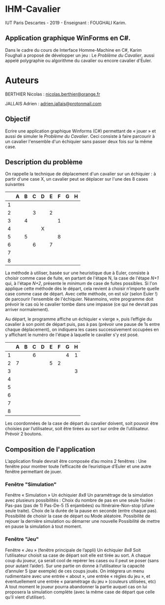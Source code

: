 # IHM-Cavalier

IUT Paris Descartes - 2019 - Enseignant : FOUGHALI Karim.

## Application graphique WinForms en C#.

Dans le cadre du cours de Interface Homme-Machine en C#, Karim Foughali a proposé de développer un jeu : Le *Problème du Cavalier*, aussi appelé polygraphie ou algorithme du cavalier ou encore cavalier d'Euler.

# Auteurs

BERTHIER Nicolas : <nicolas.berthier@orange.fr> 

JALLAIS Adrien : <adrien.jallais@protonmail.com>

## Objectif

Ecrire une application graphique Winforms (C#) permettant de « jouer » et aussi de simuler le *Problème du Cavalier*. Ceci consiste à faire parcourir à un cavalier l'ensemble d'un échiquier sans passer deux fois sur la même case. 

## Description du problème

On rappelle la technique de déplacement d'un cavalier sur un échiquier : à partir d'une case X, un cavalier peut se déplacer sur l'une des 8 cases suivantes

|     | A   | B   | C   | D   | E   | F   | G   | H   |
|:---:|:---:|:---:|:---:|:---:|:---:|:---:|:---:|:---:|
| 1   |     |     |     |     |     |     |     |     |
| 2   |     |     | 3   |     | 2   |     |     |     |
| 3   |     | 4   |     |     |     | 1   |     |     |
| 4   |     |     |     | X   |     |     |     |     |
| 5   |     | 5   |     |     |     | 8   |     |     |
| 6   |     |     | 6   |     | 7   |     |     |     |
| 7   |     |     |     |     |     |     |     |     |
| 8   |     |     |     |     |     |     |     |     |

La méthode à utiliser, basée sur une heuristique due à Euler, consiste à choisir comme case de fuite, en partant de l'étape N, la case de l'étape *N+1* qui, à l'étape *N+2*, présente le *minimum* de case de fuites possibles. Si l'on applique cette méthode dès le départ, cela revient à choisir n’importe quelle case comme case de départ. Avec cette méthode, on est sûr (selon Euler !) de parcourir l'ensemble de l'échiquier. Néanmoins, votre programme doit prévoir le cas où le cavalier tombe dans une impasse (ce qui ne devrait pas arriver normalement).

Au départ, le programme affiche un échiquier « vierge », puis l’effigie du cavalier à son point de départ puis, pas à pas (prévoir une pause de 1s entre chaque déplacement), on indiquera les cases successivement occupées en y affichant le numéro de l'étape à laquelle le cavalier s'y est posé.

|     | A   | B   | C   | D   | E   | F   | G   | H   |
|:---:|:---:|:---:|:---:|:---:|:---:|:---:|:---:|:---:|
| 1   |     |     | 6   |     |     |     | 4   | 1   |
| 2   | 7   |     |     |     | 5   | 2   |     |     |
| 3   |     |     |     |     |     |     |     | 3   |
| 4   |     |     |     |     |     |     |     |     |
| 5   |     |     |     |     |     |     |     |     |
| 6   |     |     |     |     |     |     |     |     |
| 7   |     |     |     |     |     |     |     |     |
| 8   |     |     |     |     |     |     |     |     |

Les coordonnées de la case de départ du cavalier doivent, soit pouvoir être choisies par l’utilisateur, soit être tirées au sort sur ordre de l’utilisateur. Prévoir 2 boutons. 

## Composition de l'application

L’application finale devrait être composée d’au moins 2 fenêtres : Une fenêtre pour montrer toute l’efficacité de l’euristique d’Euler et une autre fenêtre permettant de jouer. 

### Fenêtre "Simulation"

Fenêtre « Simulation » Un échiquier *8x8* Un paramétrage de la simulation avec plusieurs possibilités : Choix du nombre de pas en une seule foulée : Pas-pas (pas de 1) Pas-De-5 (5 enjambées) ou Itinéraire-Non-stop (d’une seule traite). Choix de la durée de la pause en seconde (entre chaque pas). Possibilité de choisir la case de départ ou Mode aléatoire. Possibilité de rejouer la dernière simulation ou démarrer une nouvelle Possibilité de mettre en pause la simulation à tout moment. 

### Fenêtre "Jeu"

Fenêtre « Jeu » (fenêtre principale de l’appli) Un échiquier *8x8* Soit l’utilisateur choisit sa case de départ soit elle est tirée au sort. A chaque coup du joueur, ça serait cool de repérer les cases ou il peut se poser (sans pour autant l’aider). Sur une partie on donne à l’utilisateur la capacité d’annuler 5 (par exemple) de ces coups joués. On intégrera un menu rudimentaire avec une entrée « about », une entrée « règles du jeu », et éventuellement une entrée « paramétrage du jeu » (couleurs utilisées, etc) A tout moment le joueur pourra abandonner la partie auquel cas on lui proposera la simulation complète (avec la même case de départ que celle qu’il vient d’utiliser).
